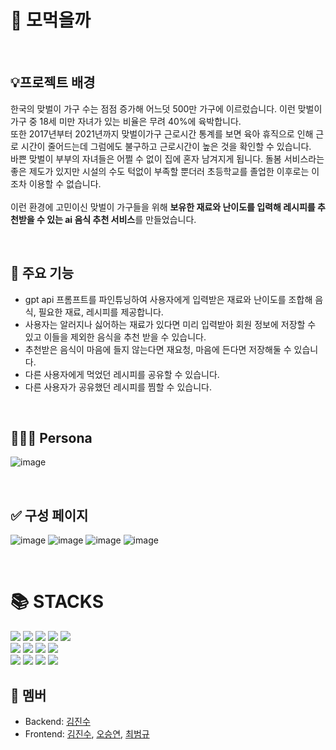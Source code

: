 # 🍛 모먹을까

<br>

## 💡프로젝트 배경
한국의 맞벌이 가구 수는 점점 증가해 어느덧 500만 가구에 이르렀습니다. 이런 맞벌이 가구 중 18세 미만 자녀가 있는 비율은 무려 40%에 육박합니다. <br>
또한 2017년부터 2021년까지 맞벌이가구 근로시간 통계를 보면 육아 휴직으로 인해 근로 시간이 줄어드는데 그럼에도 불구하고 근로시간이 높은 것을 확인할 수 있습니다. <br>
바쁜 맞벌이 부부의 자녀들은 어쩔 수 없이 집에 혼자 남겨지게 됩니다. 돌봄 서비스라는 좋은 제도가 있지만 시설의 수도 턱없이 부족할 뿐더러 초등학교를 졸업한 이후로는 이조차 이용할 수 없습니다.<br><br>
이런 환경에 고민이신 맞벌이 가구들을 위해 **보유한 재료와 난이도를 입력해 레시피를 추천받을 수 있는 ai 음식 추천 서비스**를 만들었습니다.

<br>

## 🎯 주요 기능
* gpt api 프롬프트를 파인튜닝하여 사용자에게 입력받은 재료와 난이도를 조합해 음식, 필요한 재료, 레시피를 제공합니다.
* 사용자는 알러지나 싫어하는 재료가 있다면 미리 입력받아 회원 정보에 저장할 수 있고 이들을 제외한 음식을 추천 받을 수 있습니다.
* 추천받은 음식이 마음에 들지 않는다면 재요청, 마음에 든다면 저장해둘 수 있습니다.
* 다른 사용자에게 먹었던 레시피를 공유할 수 있습니다.
* 다른 사용자가 공유했던 레시피를 찜할 수 있습니다.

<br>

## 👨‍👩‍👦 Persona
![image](https://github.com/2023-Busan-Hackathon/Busan-Hackathon-team4-backend-MVC/assets/97269799/e66eb2ad-d50e-423d-baab-e3f21dd8224b)

<br>

## ✅ 구성 페이지
![image](https://github.com/2023-Busan-Hackathon/Busan-Hackathon-team4-backend-MVC/assets/97269799/d83b2dea-15a1-4a41-bf77-064bc54a6c2d)
![image](https://github.com/2023-Busan-Hackathon/Busan-Hackathon-team4-backend-MVC/assets/97269799/4615cfba-fc17-4cbc-a977-34798f1f1e0f)
![image](https://github.com/2023-Busan-Hackathon/Busan-Hackathon-team4-backend-MVC/assets/97269799/1787fa76-9ed4-4ee0-94f4-5e78bb611450)
![image](https://github.com/2023-Busan-Hackathon/Busan-Hackathon-team4-backend-MVC/assets/97269799/7e733b57-ce98-40f1-a08e-6ed9f676e140)

<br>

<div><h1>📚 STACKS</h1></div>

<div> 
  <img src="https://img.shields.io/badge/java-007396?style=for-the-badge&logo=java&logoColor=white"> 
  <img src="https://img.shields.io/badge/spring-6DB33F?style=for-the-badge&logo=spring&logoColor=white">
  <img src="https://img.shields.io/badge/MariaDB-003545?style=for-the-badge&logo=MariaDB&logoColor=white">
  <img src="https://img.shields.io/badge/Spring Security-6DB33F?style=for-the-badge&logo=springsecurity&logoColor=white">
  <img src="https://img.shields.io/badge/swagger-85EA2D?style=for-the-badge&logo=swagger&logoColor=white">
  <br>
  <img src="https://img.shields.io/badge/github-181717?style=for-the-badge&logo=github&logoColor=white">
  <img src="https://img.shields.io/badge/git-F05032?style=for-the-badge&logo=git&logoColor=white">
  <img src="https://img.shields.io/badge/AWS-232F3E?style=for-the-badge&logo=Amazon Aws&logoColor=white">
  <img src="https://img.shields.io/badge/Docker-2496ED?style=for-the-badge&logo=Docker&logoColor=white">
  <br>
  
  <img src="https://img.shields.io/badge/html5-E34F26?style=for-the-badge&logo=html5&logoColor=white">
  <img src="https://img.shields.io/badge/css-1572B6?style=for-the-badge&logo=css3&logoColor=white">
  <img src="https://img.shields.io/badge/javascript-F7DF1E?style=for-the-badge&logo=javascript&logoColor=black">
  <img src="https://img.shields.io/badge/jQuery-0769AD?style=for-the-badge&logo=react&logoColor=black">
  <br>
</div>

## 👥 멤버
* Backend: [김진수](https://github.com/dgjinsu)
* Frontend: [김진수](https://github.com/dgjinsu), [오승연](https://github.com/syeony), [최범규](https://github.com/choibumku00)
